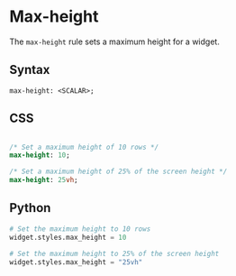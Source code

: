 # Max-height

The `max-height` rule sets a maximum height for a widget.

## Syntax

```
max-height: <SCALAR>;
```

## CSS

```sass

/* Set a maximum height of 10 rows */
max-height: 10;

/* Set a maximum height of 25% of the screen height */
max-height: 25vh;
```

## Python

```python
# Set the maximum height to 10 rows
widget.styles.max_height = 10

# Set the maximum height to 25% of the screen height
widget.styles.max_height = "25vh"

```
